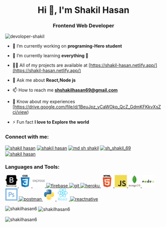 <h1 align="center">Hi 👋, I'm Shakil Hasan</h1>
<h3 align="center">Frontend Web Developer</h3>


<p align="left"> <img src="https://komarev.com/ghpvc/?username=devoloper-shakil&label=Profile%20views&color=0e75b6&style=flat" alt="devoloper-shakil" /> </p>

- 🔭 I’m currently working on **programing-Hero student**

- 🌱 I’m currently learning **everything 🤣**

- 👨‍💻 All of my projects are available at [https://shakil-hasan.netlify.app/](https://shakil-hasan.netlify.app/)

- 💬 Ask me about **React,Node js**

- 📫 How to reach me **shshakilhasan69@gmail.com**

- 📄 Know about my experiences [https://drive.google.com/file/d/1BeuJpz_yCaWOkp_QcZ_GdmKFKkvXsZci/view)

- ⚡ Fun fact **I love to Explore the world**

<h3 align="left">Connect with me:</h3>
<p align="left">
<a href="https://twitter.com/shakil hasan" target="blank"><img align="center" src="https://raw.githubusercontent.com/rahuldkjain/github-profile-readme-generator/neutral-icons/src/images/icons/Social/twitter.svg" alt="shakil hasan" height="30" width="40" /></a>
<a href="https://linkedin.com/in/shakil hasan" target="blank"><img align="center" src="https://raw.githubusercontent.com/rahuldkjain/github-profile-readme-generator/neutral-icons/src/images/icons/Social/linked-in-alt.svg" alt="shakil hasan" height="30" width="40" /></a>
<a href="https://fb.com/md sh shakil" target="blank"><img align="center" src="https://raw.githubusercontent.com/rahuldkjain/github-profile-readme-generator/neutral-icons/src/images/icons/Social/facebook.svg" alt="md sh shakil" height="30" width="40" /></a>
<a href="https://instagram.com/sh_shakil_69" target="blank"><img align="center" src="https://raw.githubusercontent.com/rahuldkjain/github-profile-readme-generator/neutral-icons/src/images/icons/Social/instagram.svg" alt="sh_shakil_69" height="30" width="40" /></a>
<a href="https://www.hackerrank.com/shakil hasan" target="blank"><img align="center" src="https://raw.githubusercontent.com/rahuldkjain/github-profile-readme-generator/neutral-icons/src/images/icons/Social/hackerrank.svg" alt="shakil hasan" height="30" width="40" /></a>
</p>

<h3 align="left">Languages and Tools:</h3>
<p align="left"> <a href="https://getbootstrap.com" target="_blank"> <img src="https://raw.githubusercontent.com/devicons/devicon/master/icons/bootstrap/bootstrap-plain-wordmark.svg" alt="bootstrap" width="40" height="40"/> </a> <a href="https://www.w3schools.com/css/" target="_blank"> <img src="https://raw.githubusercontent.com/devicons/devicon/master/icons/css3/css3-original-wordmark.svg" alt="css3" width="40" height="40"/> </a> <a href="https://expressjs.com" target="_blank"> <img src="https://raw.githubusercontent.com/devicons/devicon/master/icons/express/express-original-wordmark.svg" alt="express" width="40" height="40"/> </a> <a href="https://firebase.google.com/" target="_blank"> <img src="https://www.vectorlogo.zone/logos/firebase/firebase-icon.svg" alt="firebase" width="40" height="40"/> </a> <a href="https://git-scm.com/" target="_blank"> <img src="https://www.vectorlogo.zone/logos/git-scm/git-scm-icon.svg" alt="git" width="40" height="40"/> </a> <a href="https://heroku.com" target="_blank"> <img src="https://www.vectorlogo.zone/logos/heroku/heroku-icon.svg" alt="heroku" width="40" height="40"/> </a> <a href="https://www.w3.org/html/" target="_blank"> <img src="https://raw.githubusercontent.com/devicons/devicon/master/icons/html5/html5-original-wordmark.svg" alt="html5" width="40" height="40"/> </a> <a href="https://developer.mozilla.org/en-US/docs/Web/JavaScript" target="_blank"> <img src="https://raw.githubusercontent.com/devicons/devicon/master/icons/javascript/javascript-original.svg" alt="javascript" width="40" height="40"/> </a> <a href="https://www.mongodb.com/" target="_blank"> <img src="https://raw.githubusercontent.com/devicons/devicon/master/icons/mongodb/mongodb-original-wordmark.svg" alt="mongodb" width="40" height="40"/> </a> <a href="https://nodejs.org" target="_blank"> <img src="https://raw.githubusercontent.com/devicons/devicon/master/icons/nodejs/nodejs-original-wordmark.svg" alt="nodejs" width="40" height="40"/> </a> <a href="https://www.photoshop.com/en" target="_blank"> <img src="https://raw.githubusercontent.com/devicons/devicon/master/icons/photoshop/photoshop-line.svg" alt="photoshop" width="40" height="40"/> </a> <a href="https://postman.com" target="_blank"> <img src="https://www.vectorlogo.zone/logos/getpostman/getpostman-icon.svg" alt="postman" width="40" height="40"/> </a> <a href="https://www.python.org" target="_blank"> <img src="https://raw.githubusercontent.com/devicons/devicon/master/icons/python/python-original.svg" alt="python" width="40" height="40"/> </a> <a href="https://reactjs.org/" target="_blank"> <img src="https://raw.githubusercontent.com/devicons/devicon/master/icons/react/react-original-wordmark.svg" alt="react" width="40" height="40"/> </a> <a href="https://reactnative.dev/" target="_blank"> <img src="https://reactnative.dev/img/header_logo.svg" alt="reactnative" width="40" height="40"/> </a> </p>

<p><img align="left" src="https://github-readme-stats.vercel.app/api/top-langs?username=shakilhasan6&show_icons=true&locale=en&layout=compact" alt="shakilhasan6" /></p>

<p>&nbsp;<img align="center" src="https://github-readme-stats.vercel.app/api?username=shakilhasan6&show_icons=true&locale=en" alt="shakilhasan6" /></p>

<p><img align="center" src="https://github-readme-streak-stats.herokuapp.com/?user=shakilhasan6&" alt="shakilhasan6" />
 
</p align="center" href="https://github.com/shakilhasan6" alt="shakilhasan6"/>

